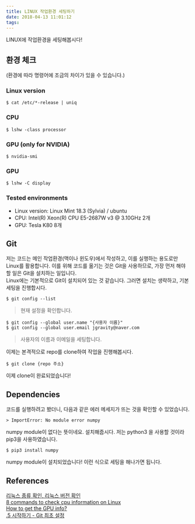 ```yaml
---
title: LINUX 작업환경 세팅하기
date: 2018-04-13 11:01:12
tags:
---
```


LINUX에 작업환경을 세팅해봅시다!  

## 환경 체크
(환경에 따라 명령어에 조금의 차이가 있을 수 있습니다.)  

### Linux version
`$ cat /etc/*-release | uniq `  

### CPU
`$ lshw -class processor`  

### GPU (only for NVIDIA)
`$ nvidia-smi`  

### GPU
`$ lshw -C display`  

### Tested environments
- Linux version: Linux Mint 18.3 (Sylvia) / ubuntu  
- CPU: Intel(R) Xeon(R) CPU E5-2687W v3 @ 3.10GHz 2개  
- GPU: Tesla K80 8개  

## Git
저는 코드는 메인 작업환경(맥이나 윈도우)에서 작성하고, 이를 실행하는 용도로만 Linux를 활용합니다. 이를 위해 코드를 옮기는 것은 Git을 사용하므로, 가장 먼저 해야 할 일은 Git을 설치하는 일입니다.  
Linux에는 기본적으로 Git이 설치되어 있는 것 같습니다. 그러면 설치는 생략하고, 기본 세팅을 진행합시다.  

`$ git config --list`
> 현재 설정을 확인합니다.  

```
$ git config --global user.name "{사용자 이름}"  
$ git config --global user.email jgravity@naver.com
```
> 사용자의 이름과 이메일을 세팅합니다.  

이제는 본격적으로 repo를 clone하여 작업을 진행해봅시다.  

```
$ git clone {repo 주소}
```

이제 clone이 완료되었습니다!  

## Dependencies

코드를 실행하려고 봤더니, 다음과 같은 에러 메세지가 뜨는 것을 확인할 수 있었습니다.  

```
> ImportError: No module error numpy
```

numpy module이 없다는 뜻이네요. 설치해줍시다. 저는 python3 을 사용할 것이라 pip3을 사용하였습니다.  

```
$ pip3 install numpy
```

numpy module이 설치되었습니다! 이런 식으로 세팅을 해나가면 됩니다.  

## References  
[리눅스 종류 확인, 리눅스 버전 확인](https://zetawiki.com/wiki/%EB%A6%AC%EB%88%85%EC%8A%A4_%EC%A2%85%EB%A5%98_%ED%99%95%EC%9D%B8,_%EB%A6%AC%EB%88%85%EC%8A%A4_%EB%B2%84%EC%A0%84_%ED%99%95%EC%9D%B8)  
[8 commands to check cpu information on Linux](https://www.binarytides.com/linux-cpu-information/)  
[How to get the GPU info?](https://askubuntu.com/questions/5417/how-to-get-the-gpu-info)  
[.5 시작하기 - Git 최초 설정](https://git-scm.com/book/ko/v1/%EC%8B%9C%EC%9E%91%ED%95%98%EA%B8%B0-Git-%EC%B5%9C%EC%B4%88-%EC%84%A4%EC%A0%95)  
